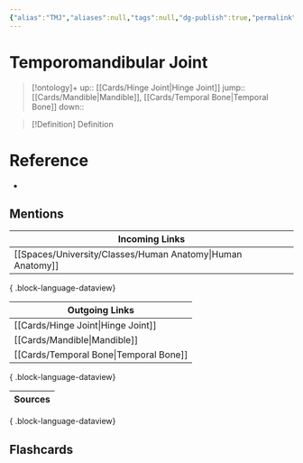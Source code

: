 ```yaml
---
{"alias":"TMJ","aliases":null,"tags":null,"dg-publish":true,"permalink":"/cards/temporomandibular-joint/","dgPassFrontmatter":true}
---
```


# Temporomandibular Joint

> [!ontology]+
> up:: [[Cards/Hinge Joint\|Hinge Joint]]
> jump:: [[Cards/Mandible\|Mandible]], [[Cards/Temporal Bone\|Temporal Bone]]
> down:: 

> [!Definition] Definition

# Reference

- 

## Mentions

| Incoming Links                                                |
| ------------------------------------------------------------- |
| [[Spaces/University/Classes/Human Anatomy\|Human Anatomy]] |

{ .block-language-dataview}

| Outgoing Links                            |
| ----------------------------------------- |
| [[Cards/Hinge Joint\|Hinge Joint]]     |
| [[Cards/Mandible\|Mandible]]           |
| [[Cards/Temporal Bone\|Temporal Bone]] |

{ .block-language-dataview}

| Sources |
| ------- |

{ .block-language-dataview}

## Flashcards